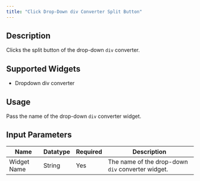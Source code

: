 ```yaml
---
title: "Click Drop-Down div Converter Split Button"
---
```

## Description
Clicks the split button of the drop-down `div` converter.

## Supported Widgets
 + Dropdown div converter

## Usage
Pass the name of the drop-down `div` converter widget.

## Input Parameters

Name | Datatype | Required | Description
---- | -------- | ------- |---------------
Widget Name | String | Yes | The name of the drop-down `div` converter widget.
